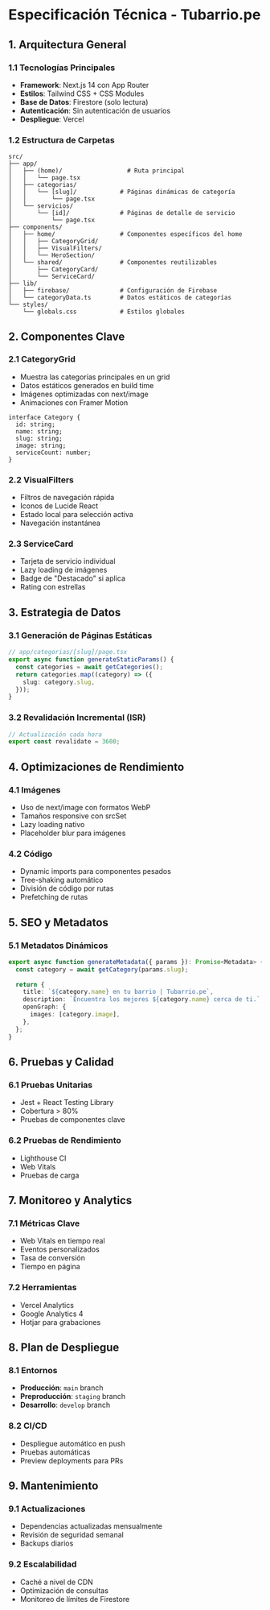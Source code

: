 # Especificación Técnica - Tubarrio.pe

## 1. Arquitectura General

### 1.1 Tecnologías Principales
- **Framework**: Next.js 14 con App Router
- **Estilos**: Tailwind CSS + CSS Modules
- **Base de Datos**: Firestore (solo lectura)
- **Autenticación**: Sin autenticación de usuarios
- **Despliegue**: Vercel

### 1.2 Estructura de Carpetas
```
src/
├── app/
│   ├── (home)/                  # Ruta principal
│   │   └── page.tsx
│   ├── categorias/             
│   │   └── [slug]/            # Páginas dinámicas de categoría
│   │       └── page.tsx
│   └── servicios/
│       └── [id]/              # Páginas de detalle de servicio
│           └── page.tsx
├── components/
│   ├── home/                  # Componentes específicos del home
│   │   ├── CategoryGrid/
│   │   ├── VisualFilters/
│   │   └── HeroSection/
│   └── shared/                # Componentes reutilizables
│       ├── CategoryCard/
│       └── ServiceCard/
├── lib/
│   ├── firebase/              # Configuración de Firebase
│   └── categoryData.ts        # Datos estáticos de categorías
└── styles/
    └── globals.css            # Estilos globales
```

## 2. Componentes Clave

### 2.1 CategoryGrid
- Muestra las categorías principales en un grid
- Datos estáticos generados en build time
- Imágenes optimizadas con next/image
- Animaciones con Framer Motion

```tsx
interface Category {
  id: string;
  name: string;
  slug: string;
  image: string;
  serviceCount: number;
}
```

### 2.2 VisualFilters
- Filtros de navegación rápida
- Iconos de Lucide React
- Estado local para selección activa
- Navegación instantánea

### 2.3 ServiceCard
- Tarjeta de servicio individual
- Lazy loading de imágenes
- Badge de "Destacado" si aplica
- Rating con estrellas

## 3. Estrategia de Datos

### 3.1 Generación de Páginas Estáticas
```typescript
// app/categorias/[slug]/page.tsx
export async function generateStaticParams() {
  const categories = await getCategories();
  return categories.map((category) => ({
    slug: category.slug,
  }));
}
```

### 3.2 Revalidación Incremental (ISR)
```typescript
// Actualización cada hora
export const revalidate = 3600; 
```

## 4. Optimizaciones de Rendimiento

### 4.1 Imágenes
- Uso de next/image con formatos WebP
- Tamaños responsive con srcSet
- Lazy loading nativo
- Placeholder blur para imágenes

### 4.2 Código
- Dynamic imports para componentes pesados
- Tree-shaking automático
- División de código por rutas
- Prefetching de rutas

## 5. SEO y Metadatos

### 5.1 Metadatos Dinámicos
```typescript
export async function generateMetadata({ params }): Promise<Metadata> {
  const category = await getCategory(params.slug);
  
  return {
    title: `${category.name} en tu barrio | Tubarrio.pe`,
    description: `Encuentra los mejores ${category.name} cerca de ti.`,
    openGraph: {
      images: [category.image],
    },
  };
}
```

## 6. Pruebas y Calidad

### 6.1 Pruebas Unitarias
- Jest + React Testing Library
- Cobertura > 80%
- Pruebas de componentes clave

### 6.2 Pruebas de Rendimiento
- Lighthouse CI
- Web Vitals
- Pruebas de carga

## 7. Monitoreo y Analytics

### 7.1 Métricas Clave
- Web Vitals en tiempo real
- Eventos personalizados
- Tasa de conversión
- Tiempo en página

### 7.2 Herramientas
- Vercel Analytics
- Google Analytics 4
- Hotjar para grabaciones

## 8. Plan de Despliegue

### 8.1 Entornos
- **Producción**: `main` branch
- **Preproducción**: `staging` branch
- **Desarrollo**: `develop` branch

### 8.2 CI/CD
- Despliegue automático en push
- Pruebas automáticas
- Preview deployments para PRs

## 9. Mantenimiento

### 9.1 Actualizaciones
- Dependencias actualizadas mensualmente
- Revisión de seguridad semanal
- Backups diarios

### 9.2 Escalabilidad
- Caché a nivel de CDN
- Optimización de consultas
- Monitoreo de límites de Firestore
